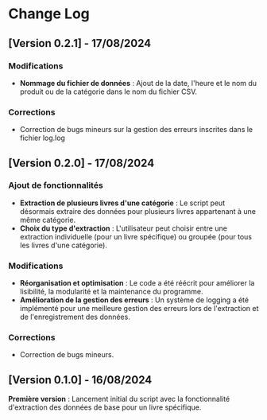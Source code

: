 # Change Log
## [Version 0.2.1] - 17/08/2024
### Modifications
- **Nommage du fichier de données** : Ajout de la date, l'heure et le nom du produit ou de la catégorie dans le nom du fichier CSV.

### Corrections
- Correction de bugs mineurs sur la gestion des erreurs inscrites dans le fichier log.log

## [Version 0.2.0] -  17/08/2024

### Ajout de fonctionnalités
- **Extraction de plusieurs livres d'une catégorie** : Le script peut désormais extraire des données pour plusieurs livres appartenant à une même catégorie.
- **Choix du type d'extraction** : L'utilisateur peut choisir entre une extraction individuelle (pour un livre spécifique) ou groupée (pour tous les livres d'une catégorie).

### Modifications
- **Réorganisation et optimisation** : Le code a été réécrit pour améliorer la lisibilité, la modularité et la maintenance du programme.
- **Amélioration de la gestion des erreurs** : Un système de logging a été implémenté pour une meilleure gestion des erreurs lors de l'extraction et de l'enregistrement des données.

### Corrections
- Correction de bugs mineurs.

## [Version 0.1.0] - 16/08/2024
**Première version** : Lancement initial du script avec la fonctionnalité d'extraction des données de base pour un livre spécifique.